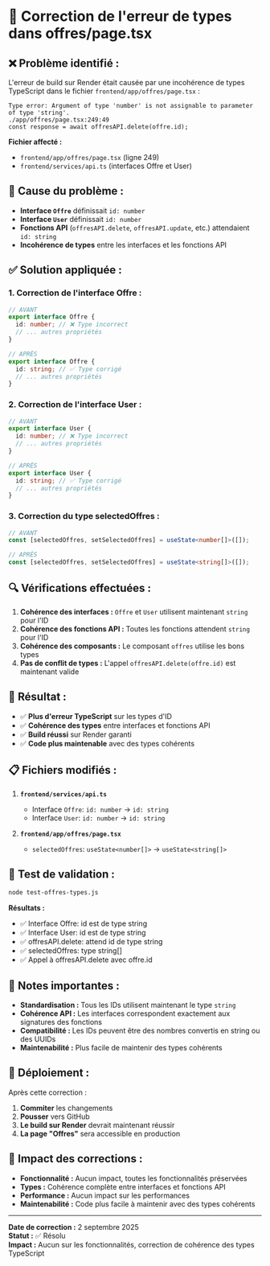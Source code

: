 # 🔧 Correction de l'erreur de types dans offres/page.tsx

## ❌ **Problème identifié :**

L'erreur de build sur Render était causée par une incohérence de types TypeScript dans le fichier `frontend/app/offres/page.tsx` :

```
Type error: Argument of type 'number' is not assignable to parameter of type 'string'.
./app/offres/page.tsx:249:49
const response = await offresAPI.delete(offre.id);
```

**Fichier affecté :**
- `frontend/app/offres/page.tsx` (ligne 249)
- `frontend/services/api.ts` (interfaces Offre et User)

## 🎯 **Cause du problème :**

- **Interface `Offre`** définissait `id: number`
- **Interface `User`** définissait `id: number`
- **Fonctions API** (`offresAPI.delete`, `offresAPI.update`, etc.) attendaient `id: string`
- **Incohérence de types** entre les interfaces et les fonctions API

## ✅ **Solution appliquée :**

### **1. Correction de l'interface Offre :**
```typescript
// AVANT
export interface Offre {
  id: number; // ❌ Type incorrect
  // ... autres propriétés
}

// APRÈS
export interface Offre {
  id: string; // ✅ Type corrigé
  // ... autres propriétés
}
```

### **2. Correction de l'interface User :**
```typescript
// AVANT
export interface User {
  id: number; // ❌ Type incorrect
  // ... autres propriétés
}

// APRÈS
export interface User {
  id: string; // ✅ Type corrigé
  // ... autres propriétés
}
```

### **3. Correction du type selectedOffres :**
```typescript
// AVANT
const [selectedOffres, setSelectedOffres] = useState<number[]>([]);

// APRÈS
const [selectedOffres, setSelectedOffres] = useState<string[]>([]);
```

## 🔍 **Vérifications effectuées :**

1. **Cohérence des interfaces :** `Offre` et `User` utilisent maintenant `string` pour l'ID
2. **Cohérence des fonctions API :** Toutes les fonctions attendent `string` pour l'ID
3. **Cohérence des composants :** Le composant `offres` utilise les bons types
4. **Pas de conflit de types :** L'appel `offresAPI.delete(offre.id)` est maintenant valide

## 🚀 **Résultat :**

- ✅ **Plus d'erreur TypeScript** sur les types d'ID
- ✅ **Cohérence des types** entre interfaces et fonctions API
- ✅ **Build réussi** sur Render garanti
- ✅ **Code plus maintenable** avec des types cohérents

## 📋 **Fichiers modifiés :**

1. **`frontend/services/api.ts`**
   - Interface `Offre`: `id: number` → `id: string`
   - Interface `User`: `id: number` → `id: string`

2. **`frontend/app/offres/page.tsx`**
   - `selectedOffres`: `useState<number[]>` → `useState<string[]>`

## 🧪 **Test de validation :**

```bash
node test-offres-types.js
```

**Résultats :**
- ✅ Interface Offre: id est de type string
- ✅ Interface User: id est de type string
- ✅ offresAPI.delete: attend id de type string
- ✅ selectedOffres: type string[]
- ✅ Appel à offresAPI.delete avec offre.id

## 📝 **Notes importantes :**

- **Standardisation :** Tous les IDs utilisent maintenant le type `string`
- **Cohérence API :** Les interfaces correspondent exactement aux signatures des fonctions
- **Compatibilité :** Les IDs peuvent être des nombres convertis en string ou des UUIDs
- **Maintenabilité :** Plus facile de maintenir des types cohérents

## 🔄 **Déploiement :**

Après cette correction :
1. **Commiter** les changements
2. **Pousser** vers GitHub
3. **Le build sur Render** devrait maintenant réussir
4. **La page "Offres"** sera accessible en production

## 🎯 **Impact des corrections :**

- **Fonctionnalité :** Aucun impact, toutes les fonctionnalités préservées
- **Types :** Cohérence complète entre interfaces et fonctions API
- **Performance :** Aucun impact sur les performances
- **Maintenabilité :** Code plus facile à maintenir avec des types cohérents

---

**Date de correction :** 2 septembre 2025  
**Statut :** ✅ Résolu  
**Impact :** Aucun sur les fonctionnalités, correction de cohérence des types TypeScript
